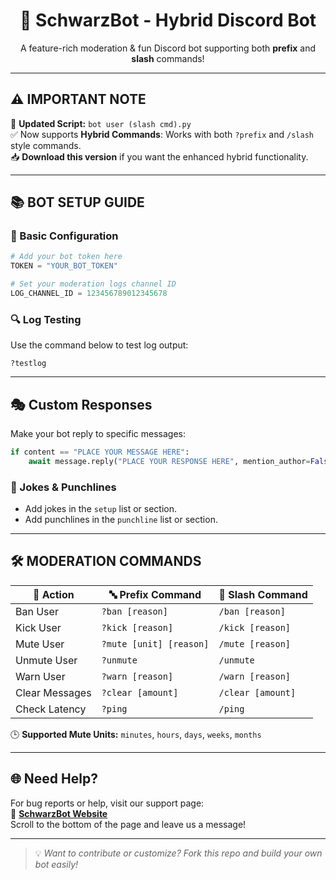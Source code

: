 <h1 align="center">🤖 SchwarzBot - Hybrid Discord Bot</h1>
<p align="center">
  A feature-rich moderation & fun Discord bot supporting both <strong>prefix</strong> and <strong>slash</strong> commands!
</p>

---

## ⚠️ IMPORTANT NOTE

📁 **Updated Script:** `bot user (slash cmd).py`  
✅ Now supports **Hybrid Commands**: Works with both `?prefix` and `/slash` style commands.  
📥 **Download this version** if you want the enhanced hybrid functionality.

---

## 📚 BOT SETUP GUIDE

### 🔧 Basic Configuration

```python
# Add your bot token here
TOKEN = "YOUR_BOT_TOKEN"

# Set your moderation logs channel ID
LOG_CHANNEL_ID = 123456789012345678
```

### 🔍 Log Testing
Use the command below to test log output:
```
?testlog
```

---

## 🎭 Custom Responses

Make your bot reply to specific messages:

```python
if content == "PLACE YOUR MESSAGE HERE":
    await message.reply("PLACE YOUR RESPONSE HERE", mention_author=False)
```

### 🎤 Jokes & Punchlines
- Add jokes in the `setup` list or section.
- Add punchlines in the `punchline` list or section.

---

## 🛠️ MODERATION COMMANDS

| 🧾 Action        | 🔤 Prefix Command           | 💬 Slash Command        |
|------------------|-----------------------------|--------------------------|
| Ban User         | `?ban [reason]`             | `/ban [reason]`          |
| Kick User        | `?kick [reason]`            | `/kick [reason]`         |
| Mute User        | `?mute [unit] [reason]`     | `/mute [reason]`         |
| Unmute User      | `?unmute`                   | `/unmute`                |
| Warn User        | `?warn [reason]`            | `/warn [reason]`         |
| Clear Messages   | `?clear [amount]`           | `/clear [amount]`        |
| Check Latency    | `?ping`                     | `/ping`                  |

🕒 **Supported Mute Units:** `minutes`, `hours`, `days`, `weeks`, `months`

---

## 🌐 Need Help?

For bug reports or help, visit our support page:  
🔗 [**SchwarzBot Website**](https://rhwongit.github.io/Schwarzapp.website/)  
Scroll to the bottom of the page and leave us a message!

---

> 💡 *Want to contribute or customize? Fork this repo and build your own bot easily!*
